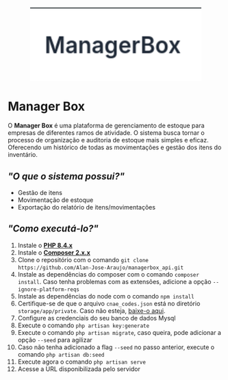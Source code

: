 <p align="center">
    <a href="https://laravel.com" target="_blank">
        <img src="https://github.com/Alan-Jose-Araujo/managerbox_api/blob/master/public/standard_images/logo.png" width="400" alt="Laravel Logo">
    </a>
</p>

# Manager Box

<p>
    O <b>Manager Box</b> é uma plataforma de gerenciamento de estoque para empresas de diferentes ramos de atividade.
    O sistema busca tornar o processo de organização e auditoria de estoque mais simples e eficaz. Oferecendo um histórico
    de todas as movimentações e gestão dos itens do inventário.
</p>

## <i>"O que o sistema possui?"</i>
<ul>
    <li>Gestão de itens</li>
    <li>Movimentação de estoque</li>
    <li>Exportação do relatório de itens/movimentações</li>
</ul>

## <i>"Como executá-lo?"</i>
<ol>
    <li>Instale o <a href="https://www.php.net/"><b>PHP 8.4.x</b></a></li>
    <li>Instale o <a href="https://getcomposer.org/"><b>Composer 2.x.x</b></a></li>
    <li>Clone o repositório com o comando <code>git clone https://github.com/Alan-Jose-Araujo/managerbox_api.git</code></li>
    <li>Instale as dependências do composer com o comando <code>composer install</code>. Caso tenha problemas com as extensões, adicione a opção <code>--ignore-platform-reqs</code></li>
    <li>Instale as dependências do node com o comando <code>npm install</code></li>
    <li>Certifique-se de que o arquivo <code>cnae_codes.json</code> está no diretório <code>storage/app/private</code>. Caso não esteja, <a href="https://drive.google.com/file/d/1_nA8ImLswDXE92TRId658f3AiMuQBoT4/view?usp=sharing">baixe-o aqui</a>.</li>
    <li>Configure as credenciais do seu banco de dados Mysql</li>
    <li>Execute o comando <code>php artisan key:generate</code></li>
    <li>Execute o comando <code>php artisan migrate</code>, caso queira, pode adicionar a opção <code>--seed</code> para agilizar</li>
    <li>Caso não tenha adicionado a flag <code>--seed</code> no passo anterior, execute o comando <code>php artisan db:seed</code></li>
    <li>Execute agora o comando <code>php artisan serve</code></li>
    <li>Acesse a URL disponibilizada pelo servidor</li>
</ol>
